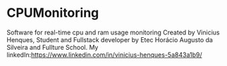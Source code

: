 # CPUMonitoring
Software for real-time cpu and ram usage monitoring
Created by Vinicius Henques, Student and Fullstack developer by Etec Horácio Augusto da Silveira and Fullture School.
My linkedIn:https://www.linkedin.com/in/vinicius-henques-5a843a1b9/
